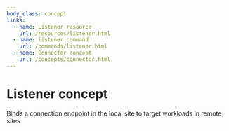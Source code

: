 ```yaml
---
body_class: concept
links:
  - name: Listener resource
    url: /resources/listener.html
  - name: listener command
    url: /commands/listener.html
  - name: Connector concept
    url: /concepts/connector.html
---
```


# Listener concept

<section>

Binds a connection endpoint in the local site to target
workloads in remote sites.

</section>

